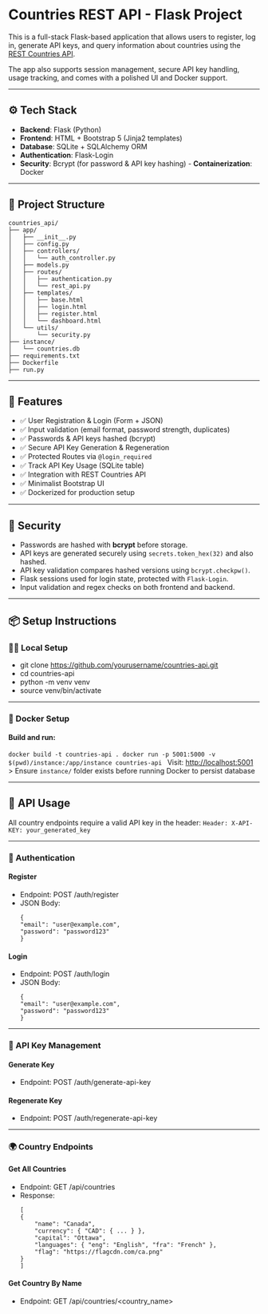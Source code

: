 # Countries REST API - Flask Project 

This is a full-stack Flask-based application that allows users to register, log in, generate API keys, and query information about countries using the [REST Countries API](https://restcountries.com/). 

The app also supports session management, secure API key handling, usage tracking, and comes with a polished UI and Docker support. 

--- 
## ⚙️ Tech Stack 
- **Backend**: Flask (Python) 
- **Frontend**: HTML + Bootstrap 5 (Jinja2 templates) 
- **Database**: SQLite + SQLAlchemy ORM 
- **Authentication**: Flask-Login 
- **Security**: Bcrypt (for password & API key hashing) - **Containerization**: Docker 


--- 
## 📁 Project Structure 

``` countries_api/ 
countries_api/
├── app/
│   ├── __init__.py
│   ├── config.py
│   ├── controllers/
│   │   └── auth_controller.py
│   ├── models.py
│   ├── routes/
│   │   ├── authentication.py
│   │   └── rest_api.py
│   ├── templates/
│   │   ├── base.html
│   │   ├── login.html
│   │   ├── register.html
│   │   └── dashboard.html
│   └── utils/
│       └── security.py
├── instance/
│   └── countries.db
├── requirements.txt
├── Dockerfile
├── run.py

``` 

--- 
## 🚀 Features 
- ✅ User Registration & Login (Form + JSON) 
- ✅ Input validation (email format, password strength, duplicates) 
- ✅ Passwords & API keys hashed (bcrypt) 
- ✅ Secure API Key Generation & Regeneration 
- ✅ Protected Routes via `@login_required` 
- ✅ Track API Key Usage (SQLite table) 
- ✅ Integration with REST Countries API 
- ✅ Minimalist Bootstrap UI 
- ✅ Dockerized for production setup 


--- 
## 🔐 Security 
- Passwords are hashed with **bcrypt** before storage. 
- API keys are generated securely using `secrets.token_hex(32)` and also hashed. 
- API key validation compares hashed versions using `bcrypt.checkpw()`. 
- Flask sessions used for login state, protected with `Flask-Login`. 
- Input validation and regex checks on both frontend and backend. 

--- 
## 📦 Setup Instructions 

### 🧑‍💻 Local Setup 

- git clone https://github.com/yourusername/countries-api.git
- cd countries-api 
- python -m venv venv 
- source venv/bin/activate 


--- 

### 🐳 Docker Setup 
#### Build and run: 

```docker build -t countries-api . docker run -p 5001:5000 -v $(pwd)/instance:/app/instance countries-api ``` Visit: [http://localhost:5001](http://localhost:5001) > Ensure `instance/` folder exists before running Docker to persist database 


--- 
## 🔑 API Usage 
All country endpoints require a valid API key in the header: 
``` Header: X-API-KEY: your_generated_key ``` 


--- 

### 📌 Authentication 
#### Register 
- Endpoint: POST /auth/register
- JSON Body:
    ```
    {
    "email": "user@example.com",
    "password": "password123"
    }
    ```

#### Login 
- Endpoint: POST /auth/login
- JSON Body:
    ```
    {
    "email": "user@example.com",
    "password": "password123"
    }
    ```

--- 
### 🔐 API Key Management
#### Generate Key
- Endpoint: POST /auth/generate-api-key

#### Regenerate Key
- Endpoint: POST /auth/regenerate-api-key


--- 
### 🌍 Country Endpoints

#### Get All Countries
- Endpoint: GET /api/countries
- Response:
    ```
    [
    {
        "name": "Canada",
        "currency": { "CAD": { ... } },
        "capital": "Ottawa",
        "languages": { "eng": "English", "fra": "French" },
        "flag": "https://flagcdn.com/ca.png"
    }
    ]
    ```


#### Get Country By Name
- Endpoint: GET /api/countries/<country_name>
